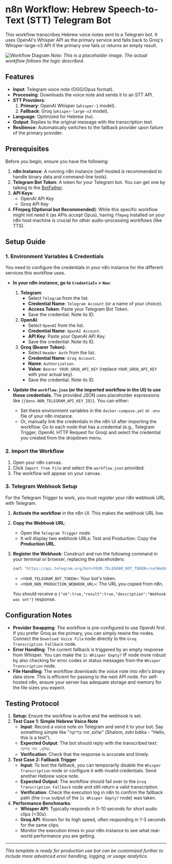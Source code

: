 # n8n Workflow: Hebrew Speech-to-Text (STT) Telegram Bot

This workflow transcribes Hebrew voice notes sent to a Telegram bot. It uses OpenAI's Whisper API as the primary service and falls back to Groq's Whisper-large-v3 API if the primary one fails or returns an empty result.

![Workflow Diagram](https://i.imgur.com/example.png)  _Note: This is a placeholder image. The actual workflow follows the logic described._

## Features

-   **Input**: Telegram voice note (OGG/Opus format).
-   **Processing**: Downloads the voice note and sends it to an STT API.
-   **STT Providers**:
    1.  **Primary**: OpenAI Whisper (`whisper-1` model).
    2.  **Fallback**: Groq (`whisper-large-v3` model).
-   **Language**: Optimized for Hebrew (`he`).
-   **Output**: Replies to the original message with the transcription text.
-   **Resilience**: Automatically switches to the fallback provider upon failure of the primary provider.

## Prerequisites

Before you begin, ensure you have the following:

1.  **n8n Instance**: A running n8n instance (self-hosted is recommended to handle binary data and command-line tools).
2.  **Telegram Bot Token**: A token for your Telegram bot. You can get one by talking to the [BotFather](https://t.me/botfather).
3.  **API Keys**:
    -   OpenAI API Key
    -   Groq API Key
4.  **FFmpeg (Optional but Recommended)**: While this specific workflow might not need it (as APIs accept Opus), having `ffmpeg` installed on your n8n host machine is crucial for other audio-processing workflows (like TTS).

## Setup Guide

### 1. Environment Variables & Credentials

You need to configure the credentials in your n8n instance for the different services this workflow uses.

-   **In your n8n instance, go to `Credentials` > `New`:**
    1.  **Telegram**:
        -   Select `Telegram` from the list.
        -   **Credential Name**: `Telegram Account` (or a name of your choice).
        -   **Access Token**: Paste your Telegram Bot Token.
        -   Save the credential. Note its ID.
    2.  **OpenAI**:
        -   Select `OpenAI` from the list.
        -   **Credential Name**: `OpenAI Account`.
        -   **API Key**: Paste your OpenAI API Key.
        -   Save the credential. Note its ID.
    3.  **Groq (Bearer Token)**:
        -   Select `Header Auth` from the list.
        -   **Credential Name**: `Groq Account`.
        -   **Name**: `Authorization`.
        -   **Value**: `Bearer YOUR_GROQ_API_KEY` (replace `YOUR_GROQ_API_KEY` with your actual key).
        -   Save the credential. Note its ID.

-   **Update the `workflow.json` (or the imported workflow in the UI) to use these credentials.** The provided JSON uses placeholder expressions like `{{$env.N8N_TELEGRAM_API_KEY_ID}}`. You can either:
    -   Set these environment variables in the `docker-compose.yml` or `.env` file of your n8n instance.
    -   Or, manually link the credentials in the n8n UI after importing the workflow. Go to each node that has a credential (e.g., Telegram Trigger, OpenAI, HTTP Request for Groq) and select the credential you created from the dropdown menu.

### 2. Import the Workflow

1.  Open your n8n canvas.
2.  Click `Import from File` and select the `workflow.json` provided.
3.  The workflow will appear on your canvas.

### 3. Telegram Webhook Setup

For the Telegram Trigger to work, you must register your n8n webhook URL with Telegram.

1.  **Activate the workflow** in the n8n UI. This makes the webhook URL live.
2.  **Copy the Webhook URL**:
    -   Open the `Telegram Trigger` node.
    -   It will display two webhook URLs: Test and Production. Copy the **Production URL**.
3.  **Register the Webhook**: Construct and run the following command in your terminal or browser, replacing the placeholders:

    ```bash
    curl "https://api.telegram.org/bot<YOUR_TELEGRAM_BOT_TOKEN>/setWebhook?url=<YOUR_N8N_PRODUCTION_WEBHOOK_URL>"
    ```

    -   `<YOUR_TELEGRAM_BOT_TOKEN>`: Your bot's token.
    -   `<YOUR_N8N_PRODUCTION_WEBHOOK_URL>`: The URL you copied from n8n.

    You should receive a `{"ok":true,"result":true,"description":"Webhook was set"}` response.

## Configuration Notes

-   **Provider Swapping**: The workflow is pre-configured to use OpenAI first. If you prefer Groq as the primary, you can simply rewire the nodes. Connect the `Download Voice File` node directly to the `Groq Transcription Fallback` node.
-   **Error Handling**: The current fallback is triggered by an empty response from Whisper. You can make the `Is Whisper Empty?` IF node more robust by also checking for error codes or status messages from the `Whisper Transcription` node.
-   **File Handling**: The workflow downloads the voice note into n8n's binary data store. This is efficient for passing to the next API node. For self-hosted n8n, ensure your server has adequate storage and memory for the file sizes you expect.

## Testing Protocol

1.  **Setup**: Ensure the workflow is active and the webhook is set.
2.  **Test Case 1: Simple Hebrew Voice Note**
    -   **Input**: Record a voice note on Telegram and send it to your bot. Say something simple like "שלום, זוהי בדיקה" (Shalom, zohi bdika - "Hello, this is a test").
    -   **Expected Output**: The bot should reply with the transcribed text: `שלום, זוהי בדיקה`.
    -   **Verification**: Check that the response is accurate and timely.
3.  **Test Case 2: Fallback Trigger**
    -   **Input**: To test the fallback, you can temporarily disable the `Whisper Transcription` node or configure it with invalid credentials. Send another Hebrew voice note.
    -   **Expected Output**: The workflow should fail over to the `Groq Transcription Fallback` node and still return a valid transcription.
    -   **Verification**: Check the execution log in n8n to confirm the fallback path (the `true` output of the `Is Whisper Empty?` node) was taken.
4.  **Performance Benchmarks**:
    -   **Whisper API**: Typically responds in 5-10 seconds for short audio clips (<30s).
    -   **Groq API**: Known for its high speed, often responding in 1-3 seconds for the same clips.
    -   Monitor the execution times in your n8n instance to see what real-world performance you are getting.

---
*This template is ready for production use but can be customized further to include more advanced error handling, logging, or usage analytics.*
